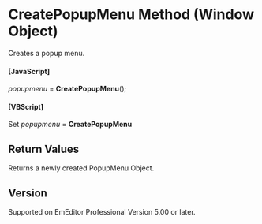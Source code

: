 # CreatePopupMenu Method (Window Object)

Creates a popup menu.

#### \[JavaScript\]

_popupmenu_ = **CreatePopupMenu**();

#### \[VBScript\]

Set _popupmenu_ = **CreatePopupMenu**

## Return Values

Returns a newly created PopupMenu Object.

## Version

Supported on EmEditor Professional Version 5.00 or later.